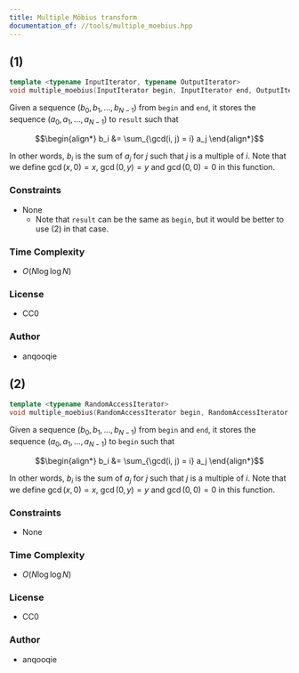 ```yaml
---
title: Multiple Möbius transform
documentation_of: //tools/multiple_moebius.hpp
---
```


## (1)
```cpp
template <typename InputIterator, typename OutputIterator>
void multiple_moebius(InputIterator begin, InputIterator end, OutputIterator result);
```

Given a sequence $(b_0, b_1, \ldots, b_{N - 1})$ from `begin` and `end`, it stores the sequence $(a_0, a_1, \ldots, a_{N - 1})$ to `result` such that

$$\begin{align*}
b_i &= \sum_{\gcd(i, j) = i} a_j
\end{align*}$$

In other words, $b_i$ is the sum of $a_j$ for $j$ such that $j$ is a multiple of $i$.
Note that we define $\gcd(x, 0) = x$, $\gcd(0, y) = y$ and $\gcd(0, 0) = 0$ in this function.

### Constraints
- None
    - Note that `result` can be the same as `begin`, but it would be better to use (2) in that case.

### Time Complexity
- $O(N \log \log N)$

### License
- CC0

### Author
- anqooqie

## (2)
```cpp
template <typename RandomAccessIterator>
void multiple_moebius(RandomAccessIterator begin, RandomAccessIterator end);
```

Given a sequence $(b_0, b_1, \ldots, b_{N - 1})$ from `begin` and `end`, it stores the sequence $(a_0, a_1, \ldots, a_{N - 1})$ to `begin` such that

$$\begin{align*}
b_i &= \sum_{\gcd(i, j) = i} a_j
\end{align*}$$

In other words, $b_i$ is the sum of $a_j$ for $j$ such that $j$ is a multiple of $i$.
Note that we define $\gcd(x, 0) = x$, $\gcd(0, y) = y$ and $\gcd(0, 0) = 0$ in this function.

### Constraints
- None

### Time Complexity
- $O(N \log \log N)$

### License
- CC0

### Author
- anqooqie

